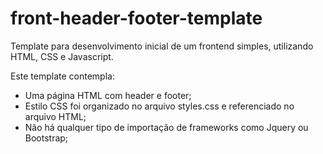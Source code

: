 # front-header-footer-template
Template para desenvolvimento inicial de um frontend simples, utilizando HTML, CSS e Javascript. 

Este template contempla:
- Uma página HTML com header e footer;
- Estilo CSS foi organizado no arquivo styles.css e referenciado no arquivo HTML;
- Não há qualquer tipo de importação de frameworks como Jquery ou Bootstrap;
